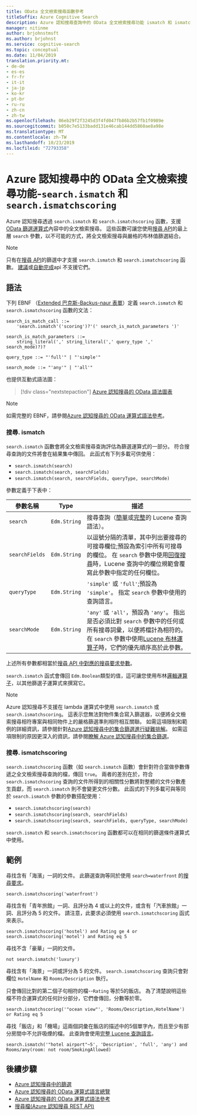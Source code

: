 ```yaml
---
title: OData 全文檢索搜尋函數參考
titleSuffix: Azure Cognitive Search
description: Azure 認知搜尋查詢中的 OData 全文檢索搜尋功能 ismatch 和 ismatchscoring。
manager: nitinme
author: brjohnstmsft
ms.author: brjohnst
ms.service: cognitive-search
ms.topic: conceptual
ms.date: 11/04/2019
translation.priority.mt:
- de-de
- es-es
- fr-fr
- it-it
- ja-jp
- ko-kr
- pt-br
- ru-ru
- zh-cn
- zh-tw
ms.openlocfilehash: 06eb29f2f3245d3f4fd047fb86b2b57fb1f0989e
ms.sourcegitcommit: b050c7e5133badd131e46cab144dd5860ae8a98e
ms.translationtype: MT
ms.contentlocale: zh-TW
ms.lasthandoff: 10/23/2019
ms.locfileid: "72793358"
---
```

# <a name="odata-full-text-search-functions-in-azure-cognitive-search---searchismatch-and-searchismatchscoring"></a>Azure 認知搜尋中的 OData 全文檢索搜尋功能-`search.ismatch` 和 `search.ismatchscoring`

Azure 認知搜尋透過 `search.ismatch` 和 `search.ismatchscoring` 函數，支援[OData 篩選運算式](query-odata-filter-orderby-syntax.md)內容中的全文檢索搜尋。 這些函數可讓您使用[搜尋 API](https://docs.microsoft.com/rest/api/searchservice/search-documents)的最上層 `search` 參數，以不可能的方式，將全文檢索搜尋與嚴格的布林值篩選結合。

> [!NOTE]
> 只有在[搜尋 API](https://docs.microsoft.com/rest/api/searchservice/search-documents)的篩選中才支援 `search.ismatch` 和 `search.ismatchscoring` 函數。 [建議](https://docs.microsoft.com/rest/api/searchservice/suggestions)或[自動完成](https://docs.microsoft.com/rest/api/searchservice/autocomplete)api 不支援它們。

## <a name="syntax"></a>語法

下列 EBNF （[Extended 巴克斯-Backus-naur 表單](https://en.wikipedia.org/wiki/Extended_Backus–Naur_form)）定義 `search.ismatch` 和 `search.ismatchscoring` 函數的文法：

<!-- Upload this EBNF using https://bottlecaps.de/rr/ui to create a downloadable railroad diagram. -->

```
search_is_match_call ::=
    'search.ismatch'('scoring')?'(' search_is_match_parameters ')'

search_is_match_parameters ::=
    string_literal(',' string_literal(',' query_type ',' search_mode)?)?

query_type ::= "'full'" | "'simple'"

search_mode ::= "'any'" | "'all'"
```

也提供互動式語法圖：

> [!div class="nextstepaction"]
> [Azure 認知搜尋的 OData 語法圖表](https://azuresearch.github.io/odata-syntax-diagram/#search_is_match_call)

> [!NOTE]
> 如需完整的 EBNF，請參閱[Azure 認知搜尋的 OData 運算式語法參考](search-query-odata-syntax-reference.md)。

### <a name="searchismatch"></a>搜尋. ismatch

`search.ismatch` 函數會將全文檢索搜尋查詢評估為篩選運算式的一部分。 符合搜尋查詢的文件將會在結果集中傳回。 此函式有下列多載可供使用：

- `search.ismatch(search)`
- `search.ismatch(search, searchFields)`
- `search.ismatch(search, searchFields, queryType, searchMode)`

參數定義于下表中：

| 參數名稱 | Type | 描述 |
| --- | --- | --- |
| `search` | `Edm.String` | 搜尋查詢（[簡單](query-simple-syntax.md)或[完整](query-lucene-syntax.md)的 Lucene 查詢語法）。 |
| `searchFields` | `Edm.String` | 以逗號分隔的清單，其中列出要搜尋的可搜尋欄位;預設為索引中所有可搜尋的欄位。 在 `search` 參數中使用[回復搜尋](query-lucene-syntax.md#bkmk_fields)時，Lucene 查詢中的欄位規範會覆寫此參數中指定的任何欄位。 |
| `queryType` | `Edm.String` | `'simple'` 或 `'full'`;預設為 `'simple'`。 指定 `search` 參數中使用的查詢語言。 |
| `searchMode` | `Edm.String` | `'any'` 或 `'all'`，預設為 `'any'`。 指出是否必須比對 `search` 參數中的任何或所有搜尋詞彙，以便將檔計為相符的。 在 `search` 參數中使用[Lucene 布林運算子](query-lucene-syntax.md#bkmk_boolean)時，它們的優先順序高於此參數。 |

上述所有參數都相當於[搜尋 API 中對應的搜尋要求參數](https://docs.microsoft.com/rest/api/searchservice/search-documents)。

`search.ismatch` 函式會傳回 `Edm.Boolean`類型的值，這可讓您使用布林[邏輯運算子](search-query-odata-logical-operators.md)，以其他篩選子運算式來撰寫它。

> [!NOTE]
> Azure 認知搜尋不支援在 lambda 運算式中使用 `search.ismatch` 或 `search.ismatchscoring`。 這表示您無法對物件集合寫入篩選器，以便將全文檢索搜尋相符專案與相同物件上的嚴格篩選準則相符相互關聯。 如需這項限制和範例的詳細資訊，請參閱針對[Azure 認知搜尋中的集合篩選進行疑難排解](search-query-troubleshoot-collection-filters.md)。 如需這項限制的原因更深入的資訊，請參閱[瞭解 Azure 認知搜尋中的集合篩選](search-query-understand-collection-filters.md)。


### <a name="searchismatchscoring"></a>搜尋. ismatchscoring

`search.ismatchscoring` 函數（如 `search.ismatch` 函數）會針對符合當做參數傳遞之全文檢索搜尋查詢的檔，傳回 `true`。 兩者的差別在於，符合 `search.ismatchscoring` 查詢的文件所得到的相關性分數將對整體的文件分數產生貢獻，而 `search.ismatch` 則不會變更文件分數。 此函式的下列多載可與等同於 `search.ismatch` 參數的參數搭配使用：

- `search.ismatchscoring(search)`
- `search.ismatchscoring(search, searchFields)`
- `search.ismatchscoring(search, searchFields, queryType, searchMode)`

`search.ismatch` 和 `search.ismatchscoring` 函數都可以在相同的篩選條件運算式中使用。

## <a name="examples"></a>範例

尋找含有「海濱」一詞的文件。 此篩選查詢等同於使用 `search=waterfront` 的[搜尋要求](https://docs.microsoft.com/rest/api/searchservice/search-documents)。

    search.ismatchscoring('waterfront')

尋找含有「青年旅館」一詞、且評分為 4 或以上的文件，或含有「汽車旅館」一詞、且評分為 5 的文件。 請注意，此要求必須使用 `search.ismatchscoring` 函式來表示。

    search.ismatchscoring('hostel') and Rating ge 4 or search.ismatchscoring('motel') and Rating eq 5

尋找不含「豪華」一詞的文件。

    not search.ismatch('luxury')

尋找含有「海景」一詞或評分為 5 的文件。 `search.ismatchscoring` 查詢只會對欄位 `HotelName` 和 `Rooms/Description` 執行。

只會傳回比對的第二個子句相符的檔--`Rating` 等於5的飯店。 為了清楚說明這些檔不符合運算式的任何計分部分，它們會傳回，分數等於零。

    search.ismatchscoring('"ocean view"', 'Rooms/Description,HotelName') or Rating eq 5

尋找「飯店」和「機場」這兩個詞彙在飯店的描述中的5個單字內，而且至少有部分房間中不允許吸煙的檔。 此查詢會使用[完整 Lucene 查詢語言](query-lucene-syntax.md)。

    search.ismatch('"hotel airport"~5', 'Description', 'full', 'any') and Rooms/any(room: not room/SmokingAllowed)

## <a name="next-steps"></a>後續步驟  

- [Azure 認知搜尋中的篩選](search-filters.md)
- [Azure 認知搜尋的 OData 運算式語言總覽](query-odata-filter-orderby-syntax.md)
- [Azure 認知搜尋的 OData 運算式語法參考](search-query-odata-syntax-reference.md)
- [搜尋檔&#40;Azure 認知搜尋 REST API&#41;](https://docs.microsoft.com/rest/api/searchservice/Search-Documents)
